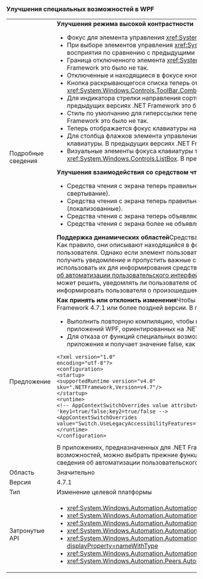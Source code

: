 ### <a name="accessibility-improvements-in-wpf"></a>Улучшения специальных возможностей в WPF

|   |   |
|---|---|
|Подробные сведения|<strong>Улучшения режима высокой контрастности</strong><ul><li>Фокус для элемента управления <xref:System.Windows.Controls.Expander> теперь отображается. В предыдущих версиях .NET Framework это было не так.</li><li>При выборе элементов управления <xref:System.Windows.Controls.CheckBox> и <xref:System.Windows.Controls.RadioButton> текст в них более удобен для восприятия по сравнению с предыдущими версиями .NET Framework.</li><li>Граница отключенного элемента <xref:System.Windows.Controls.ComboBox> теперь отображается тем же цветом, что и его текст. В предыдущих версиях .NET Framework это было не так.</li><li>Отключенные и находящиеся в фокусе кнопки теперь используют правильный цвет темы. В предыдущих версиях .NET Framework это было не так.</li><li>Кнопка раскрывающегося списка теперь отображается в том случае, если для элемента управления <xref:System.Windows.Controls.ComboBox> задан стиль <xref:System.Windows.Controls.ToolBar.ComboBoxStyleKey?displayProperty=nameWithType>. В предыдущих версиях .NET Framework это было не так.</li><li>Для индикатора стрелки направления сортировки в элементе управления <xref:System.Windows.Controls.DataGrid> теперь используются цвета темы. В предыдущих версиях .NET Framework это было не так.</li><li>Стиль по умолчанию для гиперссылки теперь изменяется на соответствующий цвет темы при наведении указателя мыши. В предыдущих версиях .NET Framework это было не так.</li><li>Теперь отображается фокус клавиатуры на переключателях. В предыдущих версиях .NET Framework это было не так.</li><li>Для столбца флажков элемента управления <xref:System.Windows.Controls.DataGrid> теперь используются соответствующие цвета, отражающие фокус клавиатуры. В предыдущих версиях .NET Framework это было не так.</li><li>Визуальные элементы фокуса клавиатуры теперь отображаются на элементах управления <xref:System.Windows.Controls.ComboBox> и <xref:System.Windows.Controls.ListBox>. В предыдущих версиях .NET Framework это было не так.</li></ul><strong>Улучшения взаимодействия со средством чтения с экрана</strong><ul><li>Средства чтения с экрана теперь правильно объявляют элементы управления <xref:System.Windows.Controls.Expander> как группы (развертывание/свертывание).</li><li>Средства чтения с экрана теперь правильно объявляют элементы управления <xref:System.Windows.Controls.DataGridCell> как ячейки сетки данных (локализованные).</li><li>Средства чтения с экрана теперь объявляют имя редактируемого элемента управления <xref:System.Windows.Controls.ComboBox>.</li><li>Средства чтения с экрана более не объявляют элементы управления <xref:System.Windows.Controls.PasswordBox> как &quot;Не выбран элемент для просмотра&quot;.</li></ul><strong>Поддержка динамических областей</strong>Средства чтения с экрана, такие как экранный диктор, помогают пользователям работать с интерфейсом приложения. Как правило, они описывают находящийся в фокусе элемент управления, поскольку именно он в большинстве случаев интересует в этот момент пользователя. Однако если элемент пользовательского интерфейса изменяется в каком-либо месте экрана и находится не в фокусе, пользователь может не получить уведомление и пропустить важные сведения. Решить эту проблему позволяет применение динамических областей. Разработчик может использовать их для информирования средства чтения с экрана или любого другого клиента автоматизации пользовательского интерфейса ([Общие сведения об автоматизации пользовательского интерфейса](~/docs/framework/ui-automation/ui-automation-overview.md)) о важных изменениях элемента пользовательского интерфейса. После этого средство чтения с экрана может решить, уведомлять ли пользователя об этом изменении. Свойство LiveSetting также позволяет средствам чтения с экрана узнать, насколько важно информировать пользователя о произошедшем в пользовательском интерфейсе изменении.|
|Предложение|<strong>Как принять или отклонить изменения</strong>Чтобы эти изменения можно было использовать в приложении, оно должно быть запущено на платформе .NET Framework 4.7.1 или более поздней версии. В приложении эти изменения можно использовать одним из следующих способов:<ul><li>Выполнить повторную компиляцию, чтобы нацелить приложение на .NET Framework 4.7.1. Эти специальные возможности включены по умолчанию для приложений WPF, ориентированных на .NET Framework 4.7.1 или более поздней версии.</li><li>Для отказа от функций специальных возможностей предыдущих версий [переключатель AppContext](~/docs/framework/configure-apps/file-schema/runtime/appcontextswitchoverrides-element.md) добавляется в раздел <code>&lt;runtime&gt;</code> файла конфигурации приложения и получает значение false, как показано в следующем примере.</li></ul><pre><code>&lt;?xml version=&quot;1.0&quot; encoding=&quot;utf-8&quot;?&gt;&#13;&#10;&lt;configuration&gt;&#13;&#10;&lt;startup&gt;&#13;&#10;&lt;supportedRuntime version=&quot;v4.0&quot; sku=&quot;.NETFramework,Version=v4.7&quot;/&gt;&#13;&#10;&lt;/startup&gt;&#13;&#10;&lt;runtime&gt;&#13;&#10;&lt;!-- AppContextSwitchOverrides value attribute is in the form of &#39;key1=true/false;key2=true/false  --&gt;&#13;&#10;&lt;AppContextSwitchOverrides value=&quot;Switch.UseLegacyAccessibilityFeatures=false&quot; /&gt;&#13;&#10;&lt;/runtime&gt;&#13;&#10;&lt;/configuration&gt;&#13;&#10;</code></pre>В приложениях, предназначенных для .NET Framework 4.7.1 или более поздней версии, где требуется сохранить предыдущие функции специальных возможностей, можно выбрать прежние функции специальных возможностей, явно установив этот переключатель AppContext в значение <code>true</code>. Общие сведения об автоматизации пользовательского интерфейса см. в [этом разделе](~/docs/framework/ui-automation/ui-automation-overview.md).|
|Область|Значительно|
|Версия|4.7.1|
|Тип|Изменение целевой платформы|
|Затронутые API|<ul><li><xref:System.Windows.Automation.AutomationElementIdentifiers.LiveSettingProperty?displayProperty=nameWithType></li><li><xref:System.Windows.Automation.AutomationElementIdentifiers.LiveRegionChangedEvent?displayProperty=nameWithType></li><li><xref:System.Windows.Automation.AutomationLiveSetting?displayProperty=nameWithType></li><li><xref:System.Windows.Automation.AutomationProperties.LiveSettingProperty?displayProperty=nameWithType></li><li><xref:System.Windows.Automation.AutomationProperties.SetLiveSetting(System.Windows.DependencyObject,System.Windows.Automation.AutomationLiveSetting)?displayProperty=nameWithType></li><li><xref:System.Windows.Automation.AutomationProperties.GetLiveSetting(System.Windows.DependencyObject)?displayProperty=nameWithType></li><li><xref:System.Windows.Automation.Peers.AutomationPeer.GetLiveSettingCore?displayProperty=nameWithType></li></ul>|

